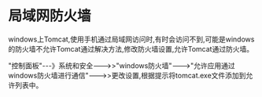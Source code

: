 # 局域网防火墙

windows上Tomcat,使用手机通过局域网访问时,有时会访问不到,可能是windows的防火墙不允许Tomcat通过解决方法,修改防火墙设置,允许Tomcat通过防火墙。

"控制面板"---》系统和安全--->>"windows防火墙"--->"允许应用通过windows防火墙进行通信"--->>更改设置,根据提示将tomcat.exe文件添加到允许列表中。
